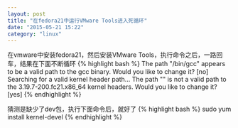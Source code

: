 ```yaml
---
layout: post
title: "在fedora21中运行VMware Tools进入死循环"
date: "2015-05-21 15:22"
category: "linux"
---
```


在vmware中安装fedora21，然后安装VMware Tools，执行命令之后，一路回车，结果在下面不断循环
{% highlight bash %}
The path "/bin/gcc" appears to be a valid path to the gcc binary.
Would you like to change it? [no] 
Searching for a valid kernel header path...
The path "" is not a valid path to the 3.19.7-200.fc21.x86_64 kernel headers.
Would you like to change it? [yes] 
{% endhighlight %}

猜测是缺少了dev包，执行下面命令后，就好了
{% highlight bash %}
sudo yum install kernel-devel
{% endhighlight %}


